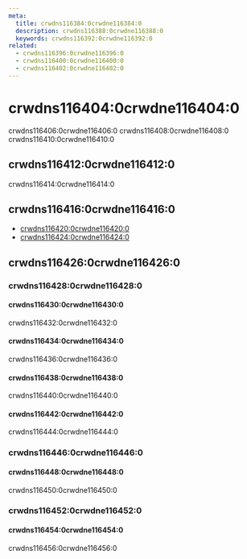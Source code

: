 ```yaml
---
meta:
  title: crwdns116384:0crwdne116384:0
  description: crwdns116388:0crwdne116388:0
  keywords: crwdns116392:0crwdne116392:0
related:
  - crwdns116396:0crwdne116396:0
  - crwdns116400:0crwdne116400:0
  - crwdns116402:0crwdne116402:0
---
```


# crwdns116404:0crwdne116404:0

crwdns116406:0crwdne116406:0 crwdns116408:0crwdne116408:0 crwdns116410:0crwdne116410:0 <entry-ad />

## crwdns116412:0crwdne116412:0

crwdns116414:0crwdne116414:0

<example file="v-checkbox/usage" />

## crwdns116416:0crwdne116416:0

- [crwdns116420:0crwdne116420:0](crwdns116418:0crwdne116418:0)
- [crwdns116424:0crwdne116424:0](crwdns116422:0crwdne116422:0)

## crwdns116426:0crwdne116426:0

### crwdns116428:0crwdne116428:0

#### crwdns116430:0crwdne116430:0

crwdns116432:0crwdne116432:0

<example file="v-checkbox/prop-colors" />

#### crwdns116434:0crwdne116434:0

crwdns116436:0crwdne116436:0

<example file="v-checkbox/prop-model-as-array" />

#### crwdns116438:0crwdne116438:0

crwdns116440:0crwdne116440:0

<example file="v-checkbox/prop-model-as-boolean" />

#### crwdns116442:0crwdne116442:0

crwdns116444:0crwdne116444:0

<example file="v-checkbox/prop-states" />

### crwdns116446:0crwdne116446:0

#### crwdns116448:0crwdne116448:0

crwdns116450:0crwdne116450:0

<example file="v-checkbox/slot-label" />

### crwdns116452:0crwdne116452:0

#### crwdns116454:0crwdne116454:0

crwdns116456:0crwdne116456:0

<example file="v-checkbox/misc-inline-textfield" />

<backmatter />

